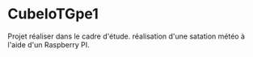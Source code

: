 # CubeIoTGpe1
Projet réaliser dans le cadre d'étude. réalisation d'une satation météo à l'aide d'un Raspberry PI.
